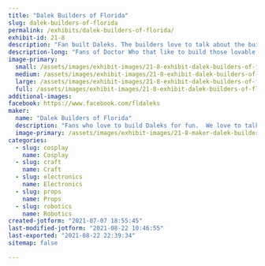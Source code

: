 ```yaml
---
title: "Dalek Builders of Florida"
slug: dalek-builders-of-florida
permalink: /exhibits/dalek-builders-of-florida/
exhibit-id: 21-8
description: "Fan built Daleks. The builders love to talk about the build process."
description-long: "Fans of Doctor Who that like to build those lovable villains, the Daleks.  Some are fully motorized and some are bare bones.  Come see us and find out what it takes to build one. Or just come and see what Daleks are all about.  The builders will talk to anyone about any or all of the build process."
image-primary: 
  small: /assets/images/exhibit-images/21-8-exhibit-dalek-builders-of-florida-dalek1-small.jpg
  medium: /assets/images/exhibit-images/21-8-exhibit-dalek-builders-of-florida-dalek1-medium.jpg
  large: /assets/images/exhibit-images/21-8-exhibit-dalek-builders-of-florida-dalek1-large.jpg
  full: /assets/images/exhibit-images/21-8-exhibit-dalek-builders-of-florida-dalek1-full.jpg
additional-images: 
facebook: https://www.facebook.com/fldaleks
maker: 
  name: "Dalek Builders of Florida"
  description: "Fans who love to build Daleks for fun.  We love to talk to bring our Daleks out and talk to anyone about the build process."
  image-primary: /assets/images/exhibit-images/21-8-maker-dalek-builders-of-florida-dalek-builders-v3-01-medium.jpg
categories: 
  - slug: cosplay
    name: Cosplay
  - slug: craft
    name: Craft
  - slug: electronics
    name: Electronics
  - slug: props
    name: Props
  - slug: robotics
    name: Robotics
created-jotform: "2021-07-07 18:55:45"
last-modified-jotform: "2021-08-22 10:46:55"
last-exported: "2021-08-22 22:39:34"
sitemap: false

---
```

